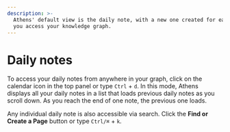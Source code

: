 ```yaml
---
description: >-
  Athens' default view is the daily note, with a new one created for each day
  you access your knowledge graph.
---
```


# Daily notes

To access your daily notes from anywhere in your graph, click on the calendar icon in the top panel or type `Ctrl` + `d`. In this mode, Athens displays all your daily notes in a list that loads previous daily notes as you scroll down. As you reach the end of one note, the previous one loads.

Any individual daily note is also accessible via search. Click the **Find or Create a Page** button or type `Ctrl/⌘` + `k`.


